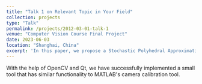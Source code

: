 ```yaml
---
title: "Talk 1 on Relevant Topic in Your Field"
collection: projects
type: "Talk"
permalink: /projects/2012-03-01-talk-1
venue: "Computer Vision Course Final Project"
date: 2023-06-03
location: "Shanghai, China"
excerpt: 'In this paper, we propose a Stochastic Polyhedral Approximation Method (SPAM) for composite decentralized bilevel optimization problems.'
---
```


With the help of OpenCV and Qt, we have successfully implemented a small 
tool that has similar functionality to MATLAB's camera calibration tool.
